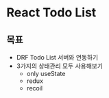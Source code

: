 # React Todo List

## 목표

- DRF Todo List 서버와 연동하기
- 3가지의 상태관리 모두 사용해보기
  - only useState
  - redux
  - recoil
